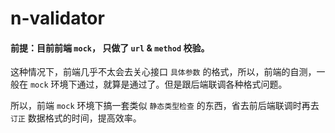 # n-validator

#### 前提：目前前端 `mock`， 只做了 `url` & `method` 校验。

这种情况下，前端几乎不太会去关心接口 `具体参数` 的格式，所以，前端的自测，一般在 `mock` 环境下通过，就算是通过了。但是跟后端联调各种格式问题。

所以，前端 `mock` 环境下搞一套类似 `静态类型检查` 的东西，省去前后端联调时再去 `订正` 数据格式的时间，提高效率。
